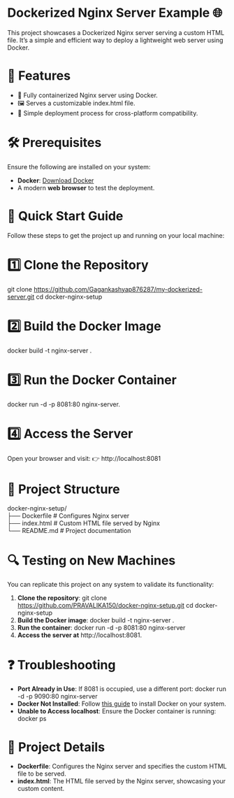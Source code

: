 # Dockerized Nginx Server Example 🌐
This project showcases a Dockerized Nginx server serving a custom HTML file. It’s a simple and efficient way to deploy a lightweight web server using Docker.
# 🎯 Features
- 🚀 Fully containerized Nginx server using Docker.
- 🖼️ Serves a customizable index.html file.
- 🔄 Simple deployment process for cross-platform compatibility.
# 🛠️ Prerequisites
Ensure the following are installed on your system:
- **Docker**: [Download Docker](https://www.docker.com/products/docker-desktop/)
- A modern **web browser** to test the deployment.
# 🚀 Quick Start Guide
Follow these steps to get the project up and running on your local machine:
# 1️⃣ Clone the Repository
git clone https://github.com/Gagankashyap876287/my-dockerized-server.git
cd docker-nginx-setup
# 2️⃣ Build the Docker Image
docker build -t nginx-server .
# 3️⃣ Run the Docker Container
docker run -d -p 8081:80 nginx-server.
# 4️⃣ Access the Server
Open your browser and visit:
👉 http://localhost:8081
# 📂 Project Structure
docker-nginx-setup/  
├── Dockerfile          # Configures Nginx server   
├── index.html          # Custom HTML file served by Nginx  
└── README.md           # Project documentation
# 🔍 Testing on New Machines
You can replicate this project on any system to validate its functionality:
1. **Clone the repository**:
git clone https://github.com/PRAVALIKA150/docker-nginx-setup.git
cd docker-nginx-setup
2. **Build the Docker image**:
docker build -t nginx-server .
3. **Run the container**:
docker run -d -p 8081:80 nginx-server
4. **Access the server at** http://localhost:8081.
# ❓ Troubleshooting
- **Port Already in Use**:
If 8081 is occupied, use a different port:
docker run -d -p 9090:80 nginx-server
- **Docker Not Installed**:
  Follow [this guide](https://docs.docker.com/engine/install/) to install Docker on your system.
- **Unable to Access localhost**:
   Ensure the Docker container is running:
   docker ps

# 📂 Project Details
- **Dockerfile**: Configures the Nginx server and specifies the custom HTML file to be served.
- **index.html**: The HTML file served by the Nginx server, showcasing your custom content.

